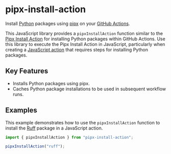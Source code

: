 # pipx-install-action

Install [Python](https://www.python.org/) packages using [pipx](https://pipx.pypa.io/stable/) on your [GitHub Actions](https://github.com/features/actions).

This JavaScript library provides a `pipxInstallAction` function similar to the [Pipx Install Action](https://github.com/threeal/pipx-install-action) for installing Python packages within GitHub Actions.
Use this library to execute the Pipx Install Action in JavaScript, particularly when creating a [JavaScript action](https://docs.github.com/en/actions/creating-actions/creating-a-javascript-action) that requires steps for installing Python packages.

## Key Features

- Installs Python packages using pipx.
- Caches Python package installations to be used in subsequent workflow runs.

## Examples

This example demonstrates how to use the `pipxInstallAction` function to install the [Ruff](https://pypi.org/project/ruff/) package in a JavaScript action.

```js
import { pipxInstallAction } from "pipx-install-action";

pipxInstallAction("ruff");
```
